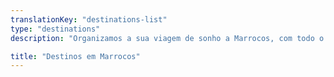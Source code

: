 ```yaml
---
translationKey: "destinations-list"
type: "destinations"
description: "Organizamos a sua viagem de sonho a Marrocos, com todo o conforto e segurança, para que possa experienciar este país em todo o seu esplendor."

title: "Destinos em Marrocos"
---
```

